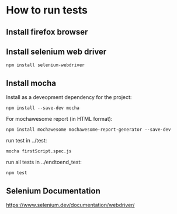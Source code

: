 # How to run tests

## Install firefox browser
## Install selenium web driver
```
npm install selenium-webdriver
```

## Install mocha
Install as a deveopment dependency for the project:
```
npm install --save-dev mocha
```
For mochawesome report (in HTML format):
```
npm install mochawesome mochawesome-report-generator --save-dev
```
run test in ../test:
```
mocha firstScript.spec.js
```
run all tests in ../endtoend_test:
```
npm test
```


## Selenium Documentation
https://www.selenium.dev/documentation/webdriver/
